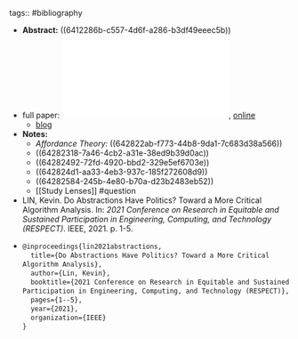 tags:: #bibliography

- **Abstract:** ((6412286b-c557-4d6f-a286-b3df49eeec5b))
- full paper: ![local copy](../assets/do-abstractions-have-politics_1678908997336_0.pdf), [online](https://arxiv.org/pdf/2101.00786.pdf)
	- [blog](https://kevinl.info/do-abstractions-have-politics/)
- **Notes:**
	- *Affordance Theory:* ((642822ab-f773-44b8-9da1-7c683d38a566))
	- ((64282318-7a46-4cb2-a31e-38ed9b39d0ac))
	- ((64282492-72fd-4920-bbd2-329e5ef6703e))
	- ((642824d1-aa33-4eb3-937c-185f272608d9))
	- ((64282584-245b-4e80-b70a-d23b2483eb52))
	- [[Study Lenses]] #question
- LIN, Kevin. Do Abstractions Have Politics? Toward a More Critical Algorithm Analysis. In: *2021 Conference on Research in Equitable and Sustained Participation in Engineering, Computing, and Technology (RESPECT)*. IEEE, 2021. p. 1-5.
- ```
  @inproceedings{lin2021abstractions,
    title={Do Abstractions Have Politics? Toward a More Critical Algorithm Analysis},
    author={Lin, Kevin},
    booktitle={2021 Conference on Research in Equitable and Sustained Participation in Engineering, Computing, and Technology (RESPECT)},
    pages={1--5},
    year={2021},
    organization={IEEE}
  }
  ```